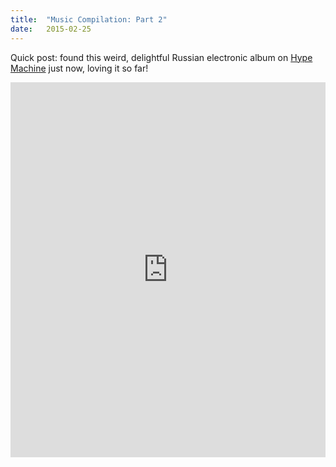 ```yaml
---
title:  "Music Compilation: Part 2"
date:   2015-02-25
---
```


Quick post: found this weird, delightful Russian electronic album on [Hype Machine](http://hypem.com/) just now, loving it so far!

<iframe allowtransparency="true" frameborder="0" scrolling="yes" src="http://hypem.com/premiere-embed/sbpch" style="width: 100%; height:600px;"></iframe>